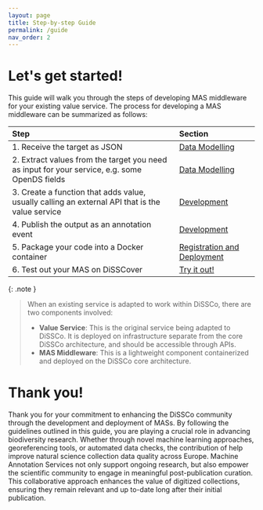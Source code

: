 ```yaml
---
layout: page
title: Step-by-step Guide
permalink: /guide
nav_order: 2
---
```


# Let's get started!

This guide will walk you through the steps of developing MAS middleware for your existing value
service. The process for developing a MAS middleware can be summarized as follows:

| Step                                                                                            | Section                                                                         
|:------------------------------------------------------------------------------------------------|:--------------------------------------------------------------------------------|
| 1. Receive the target as JSON                                                                   | [Data Modelling](/mas-developers-documentation/guide/data-model)                |
| 2. Extract values from the target you need as input for your service, e.g. some OpenDS fields   | [Data Modelling](/mas-developers-documentation/guide/data-model)                | 
| 3. Create a function that adds value, usually calling an external API that is the value service | [Development](/mas-developers-documentation/guide/development)                  | 
| 4. Publish the output as an annotation event                                                    | [Development](/mas-developers-documentation/guide/development)                  |
| 5. Package your code into a Docker container                                                    | [Registration and Deployment](/mas-developers-documentation/guide/registration) |
| 6. Test out your MAS on DiSSCover                                                               | [Try it out!](/mas-developers-documentation/guide/scheduling)

{: .note }
> When an existing service is adapted to work within DiSSCo, there are two components involved:
>
> - **Value Service**: This is the original service being adapted to DiSSCo. It is deployed on
    infrastructure separate from the core DiSSCo architecture, and should be accessible through
    APIs.
> - **MAS Middleware**: This is a lightweight component containerized and deployed on the DiSSCo
    core
    architecture.

# Thank you!

Thank you for your commitment to enhancing the DiSSCo community through the development and
deployment of MASs. By following the guidelines outlined in this guide, you are playing a crucial
role in advancing biodiversity research. Whether through novel machine learning approaches,
georeferencing tools, or automated data checks, the contribution of help improve natural science
collection data quality across Europe. Machine Annotation Services not only support ongoing
research, but also empower the scientific community to engage in meaningful post-publication
curation. This collaborative approach enhances the value of digitized collections, ensuring they
remain relevant and up to-date long after their initial publication.